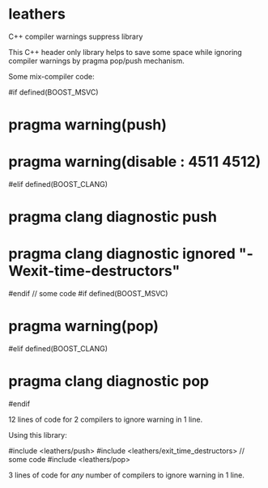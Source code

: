 leathers
========

C++ compiler warnings suppress library


This C++ header only library helps to save some space while ignoring
compiler warnings by pragma pop/push mechanism.

Some mix-compiler code:

#if defined(BOOST_MSVC)
# pragma warning(push)
# pragma warning(disable : 4511 4512)
#elif defined(BOOST_CLANG)
# pragma clang diagnostic push
# pragma clang diagnostic ignored "-Wexit-time-destructors"
#endif
// some code
#if defined(BOOST_MSVC)
# pragma warning(pop)
#elif defined(BOOST_CLANG)
# pragma clang diagnostic pop
#endif

12 lines of code for 2 compilers to ignore warning in 1 line.

Using this library:

#include <leathers/push>
#include <leathers/exit_time_destructors>
// some code
#include <leathers/pop>

3 lines of code for *any* number of compilers to ignore warning in 1 line.
